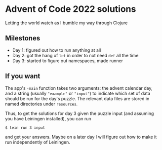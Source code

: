 # Advent of Code 2022 solutions

Letting the world watch as I bumble my way through Clojure

## Milestones

* Day 1: figured out how to run anything at all
* Day 2: got the hang of `let` in order to not need `def` all the time
* Day 3: started to figure out namespaces, made runner

## If you want

The app's `-main` function takes two arguments: the advent calendar day, 
and a string (usually `"example"` or `"input"`) to indicate which set of
data should be run for the day's puzzle. The relevant data files are stored
in named directories under `resources`.

Thus, to get the solutions for day 3 given the puzzle input (and assuming you have Leiningen installed), you can run

    $ lein run 3 input

and get your answers. Maybe on a later day I will figure out how to make it run independently of Leiningen.